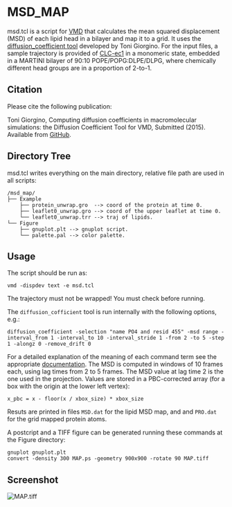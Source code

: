# MSD_MAP

msd.tcl is a script for [VMD](http://www.ks.uiuc.edu/Research/vmd/) that calculates the mean squared displacement (MSD) of each lipid head in a bilayer and map it to a grid. It uses the [diffusion_coefficient tool](https://github.com/tonigi/vmd_diffusion_coefficient) developed by Toni Giorgino. For the input files, a sample trajectory is provided of [CLC-ec1](https://www.rcsb.org/structure/1OTS) in a monomeric state, embedded in a MARTINI bilayer of 90:10 POPE/POPG:DLPE/DLPG, where chemically different head groups are in a proportion of 2-to-1. 

## Citation

Please cite the following publication:

Toni Giorgino, Computing diffusion coefficients in macromolecular simulations: the Diffusion Coefficient Tool for VMD, Submitted (2015). Available from [GitHub](https://github.com/tonigi/vmd_diffusion_coefficient/).

## Directory Tree

msd.tcl writes everything on the main directory, relative file path are used in all scripts:

```
/msd_map/
├── Example
    ├── protein_unwrap.gro  --> coord of the protein at time 0.
    ├── leaflet0_unwrap.gro --> coord of the upper leaflet at time 0.
    └── leaflet0_unwrap.trr --> traj of lipids.
└── Figure
    ├── gnuplot.plt --> gnuplot script.
    └── palette.pal --> color palette.
```

## Usage

The script should be run as:

    vmd -dispdev text -e msd.tcl

The trajectory must not be wrapped! You must check before running. 

The ```diffusion_cofficient``` tool is run internally with the following options, e.g.:

    diffusion_coefficient -selection "name PO4 and resid 455" -msd range -interval_from 1 -interval_to 10 -interval_stride 1 -from 2 -to 5 -step 1 -alongz 0 -remove_drift 0

For a detailed explanation of the meaning of each command term see the appropriate [documentation](https://github.com/tonigi/vmd_diffusion_coefficient/blob/master/doc/README.md). The MSD is computed in windows of 10 frames each, using lag times from 2 to 5 frames. The MSD value at lag time 2 is the one used in the projection. Values are stored in a PBC-corrected array (for a box with the origin at the lower left vertex):

    x_pbc = x - floor(x / xbox_size) * xbox_size

Resuts are printed in files ```MSD.dat``` for the lipid MSD map, and and ```PRO.dat``` for the grid mapped protein atoms. 

A postcript and a TIFF figure can be generated running these commands at the Figure directory:

    gnuplot gnuplot.plt
    convert -density 300 MAP.ps -geometry 900x900 -rotate 90 MAP.tiff

## Screenshot

![MAP.tiff](Figure/MAP.tiff)
    
    

